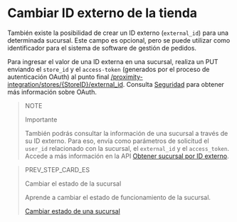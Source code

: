 # Cambiar ID externo de la tienda

También existe la posibilidad de crear un ID externo (`external_id`) para una determinada sucursal. Este campo es opcional, pero se puede utilizar como identificador para el sistema de software de gestión de pedidos.

Para ingresar el valor de una ID externa en una sucursal, realiza un PUT enviando el `store_id` y el `access-token` (generados por el proceso de autenticación OAuth) al punto final [/proximity-integration/stores/{StoreID}/external_id](https://www.mercadopago[FAKER][URL][DOMAIN]/developers/es/reference/mp_delivery/_proximity-integration_store_id_external_id/put). Consulta [Seguridad](https://www.mercadopago[FAKER][URL][DOMAIN]/developers/es/guides/security/oauth/introduction) para obtener más información sobre OAuth.

> NOTE
>
> Importante
>
> También podrás consultar la información de una sucursal a través de su ID externo. Para eso, envía como parámetros de solicitud el `user_id` relacionado con la sucursal, el `external_id` y el `access_token`. Accede a más información en la API [Obtener sucursal por ID externo](https://www.mercadopago[FAKER][URL][DOMINIO]/developers/pt/reference/mp_delivery/_proximity-integration_users_SellerID_stores_external_id_ExternalID/get).

> PREV_STEP_CARD_ES
>
> Cambiar el estado de la sucursal
>
> Aprende a cambiar el estado de funcionamiento de la sucursal.
>
> [Cambiar estado de una sucursal](https://www.mercadopago[FAKER][URL][DOMAIN]/developers/es/guias/mp-delivery/change-store-status)